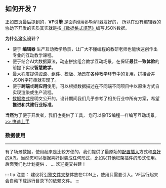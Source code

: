 ## 如何开发？

正如[首页](../)最后提到的，**VF引擎** 是面向`使用者`与`编辑器`友好的，
所以在没有编辑器的协助下开发的实质其实就是按[《数据格式规范》](../handbook/data.md)编写JSON数据。

**为什么这么设计？**

- 便于 **编辑器** 生产互动教学场景，让广大不懂编程的教研老师也能快速创作出专业的互动教学课程。
- 便于结合AI大数据算法，动态拼接组合教学互动场景，在保证**最佳一致体验**的前提下实现**智慧教学**。
- 最大程度提供[资源]()、[组件]()、[模版]()、[场景]()在各种教学环节中的复用，拼接合并JSON字符串就实现了。
- 便于**跨端**或**跨应用**使用，可以根据数据描述在不同端不同项目中以原生方式自实现渲染或生产流程。
- [数据格式](../handbook/data.md)是明文公开的，设计期间我们几乎参考了相关行业中所有方案，希望**推进和共建行业标准**。

**当然**为了便于开发者，我们也提供了[<Badge text="vf-cli" vertical="middle"/>](https://github.com/vipkid-edu/vf-cli)工具，
您可以像TS编程一样编写互动场景。[>> 快速上手](../getstart/introduction.md)

### 数据使用
---
有了场景数据，使用起来是比较方便的，我们提供了最原始的[配置插入](../handbook/option.md)方式和[良好的API]()。当然您可以根据喜好封装成任何形式，比如以其他框架插件的形式使用。
后面我们也计划提供 <Badge text="vf-vue" vertical="middle"/>、<Badge text="vf-react" vertical="middle"/> ... 欢迎提交共建！

::: tip 注意：
建议将[引擎文件夹]()整体放在CDN上，使用只需要引入[<Badge text="vf.js" vertical="middle"/>](https://github.com/vipkid-edu/vf.js)。VF运行起来会自动下载运行目录下的依赖文件。
:::